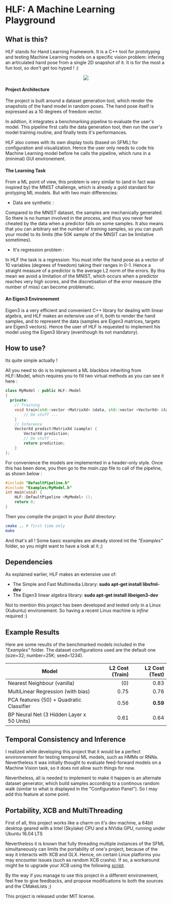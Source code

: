# HLF: A Machine Learning Playground

## What is this?

HLF stands for Hand Learning Framework. It is a C++ tool for prototyping and testing Machine Learning models on a specific vision problem: infering an articulated hand pose from a single 2D snapshot of it. It is for the most a fun tool, so don't get too hyped ! :)

<p align="center">
  <img src="https://github.com/Cryst4L/HLF/master/Framework/Assets/hlf-bench.png?raw=true"/>
</p>

#### Project Architecture

The project is built around a dataset generation tool, which render the snapshots of the hand model in random poses. The hand pose itself is expressed as a 10 degrees of freedom vector.

In addtion, it integrates a benchmarking pipeline to evaluate the user's model. This pipeline first calls the data generation tool, then run the user's model training routine, and finally tests it's performances. 

HLF also comes with its own display tools (based on SFML) for configuration and visualization. Hence the user only needs to code his Machine Learning model before he calls the pipeline, which runs in a (minimal) GUI environement.

#### The Learning Task

From a ML point of view, this problem is very similar to (and in fact was inspired by) the MNIST challenge, which is already a gold standard for protyping ML models. But with two main differencies:

- Data are synthetic :

Compared to the MNIST dataset, the samples are mechanically generated. So there is no human involved in the process, and thus you never feel cheated by the data when a predictor fails on some samples. It also means that you can arbitrary set the number of training samples, so you can push your model to its limits (the 50K sample of the MNSIT can be limitative sometimes).

- It's regression problem :

In HLF the task is a regression: You must infer the hand pose as a vector of 10 variables (degrees of freedom) taking their ranges in 0-1. Hence a straight measure of a predictor is the average L2 norm of the errors. By this mean we avoid a limitation of the MNIST, which occurs when a predictor reaches very high scores, and the discretisation of the error measure (the number of miss) can become problematic.

#### An Eigen3 Environement

Eigen3 is a very efficient and convenient C++ library for dealing with linear algebra, and HLF makes an extensive use of it, both to render the hand samples, and to represent the data (samples are Eigen3 matrices, targets are Eigen3 vectors). Hence the user of HLF is requested to implement his model using the Eigen3 library (eventhough its not mandatory).

## How to use?

Its quite simple actually !

All you need to do is to implement a ML blackbox inheriting from HLF::Model, which requires you to fill two virtual methods as you can see it here :

```cpp
class MyModel : public HLF::Model
{
  private:
	// Training 
    void train(std::vector <MatrixXd> &data, std::vector <VectorXd> &targets) { 
		// Do stuff ...
	}
	// Inference 
    VectorXd predict(MatrixXd &sample) {
		VectorXd prediction;
		// Do stuff ...
		return prediction;
	}
};
```
For convenience the models are implemented in a header-only style. Once this has been done, you then go to the _main.cpp_ file to call of the pipeline, as shown below :
```cpp
#include "DefaultPipeline.h"
#include "Examples/MyModel.h"
int main(void) {
	HLF::DefaultPipeline <MyModel> ();
    return 0;
}
```
Then you compile the project in your _Build_ directory: 
```sh
cmake .. # first time only
make
```
And that's all ! Some basic examples are already stored int the _"Examples"_ folder, so you might want to have a look at it ;)

## Dependencies

As explained earlier, HLF makes an extensive use of:

- The Simple and Fast Multimedia Library: **sudo apt-get install libsfml-dev**
- The Eigen3 linear algebra library: **sudo apt-get install libeigen3-dev**

Not to mention this project has been developed and tested only in a Linux (Xubuntu) environement. So having a recent Linux machine is _infine_ required :)

## Example Results

Here are some results of the benchmarked models included in the _"Examples"_ folder.
The dataset configurations used are the default one (size=32; number=25K; seed=1234).

| Model                                      | L2 Cost (Train) | L2 Cost (Test)  |
|--------------------------------------------|----------------:|----------------:|
| Nearest Neighbour (vanilla)                |              (0)|             0.83|
| MultiLinear Regression (with bias)         |             0.75|             0.76|
| PCA features (50) + Quadratic Classifier   |             0.56|         **0.59**|
| BP Neural Net (3 Hidden Layer x 50 Units)  |             0.61|             0.64|

## Temporal Consistency and Inference

I realized while developing this project that it would be a perfect environnement for testing temporal ML models,
such as HMMs or RNNs. Nevertheless it was initially thought to evaluate feed-forward models on a Machine Vision task, so it does not allow such things for now. 

Nevertheless, all is needed to implement to make it happen is an alternate dataset generator, which build samples according to a continous random walk (similar to what is displayed in the "Configuration Panel"). So I may add this feature at some point.

## Portability, XCB and MultiThreading

First of all, this project works like a charm on it's dev machine, a 64bit desktop geared with a Intel (Skylake) CPU and a NVidia GPU, running under Ubuntu 16.04 LTS

Nevertheless it is known that fully threading multiple instances of the SFML simultaneously can limits the portability of one's project, because of the way it interacts with XCB and GLX. Hence, on certain Linux platforms you may encounter issues (such as random XCB crashs). If so, a workaround might be to upgrade your XCB using the following [script](https://gist.github.com/slimsag/a26d838ccc4480ce21bc#file-gistfile1-sh).

By the way if you manage to use this project in a different environement, feel free to give feedbacks, and propose modifications to both the sources and the CMakeLists ;)

This project is released under MIT license.
